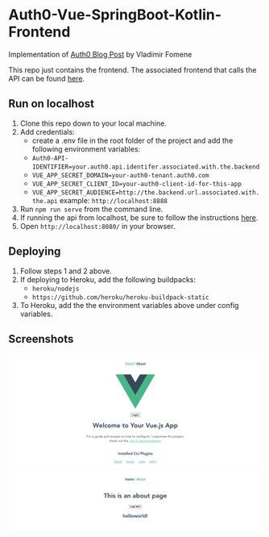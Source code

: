 # Auth0-Vue-SpringBoot-Kotlin-Frontend
Implementation of [Auth0 Blog Post](https://auth0.com/blog/vuejs-spring-boot-kotlin-and-graphql-building-modern-apps-part-1/) by Vladimir Fomene

This repo just contains the frontend. The associated frontend that calls the API can be found [here](https://github.com/egconley/Auth0-Vue-SpringBoot-Kotlin-Backend/tree/master).

## Run on localhost
1. Clone this repo down to your local machine.
2. Add credentials:
    - create a .env file in the root folder of the project and add the following environment variables:
    - `Auth0-API-IDENTIFIER=your.auth0.api.identifer.associated.with.the.backend`
    - `VUE_APP_SECRET_DOMAIN=your-auth0-tenant.auth0.com`
    - `VUE_APP_SECRET_CLIENT_ID=your-auth0-client-id-for-this-app`
    - `VUE_APP_SECRET_AUDIENCE=http://the.backend.url.associated.with.the.api` example: `http://localhost:8888`
3. Run `npm run serve` from the command line.
4. If running the api from localhost, be sure to follow the instructions [here](https://github.com/egconley/Auth0-Vue-SpringBoot-Kotlin-Backend/tree/master).
5. Open `http://localhost:8080/` in your browser.

## Deploying
1. Follow steps 1 and 2 above.
2. If deploying to Heroku, add the following buildpacks:
    - `heroku/nodejs`
    - `https://github.com/heroku/heroku-buildpack-static`
3. To Heroku, add the the environment variables above under config variables.
    
## Screenshots
![](home.png)
![](about.png)
